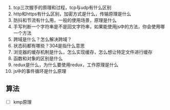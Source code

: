 1. tcp三次握手的原理和过程，tcp与udp有什么区别
2. http和https有什么区别，加密方式是什么，传输原理是什么
3. 防抖和节流有什么用，一般的使用场景，原理是什么
4. 手写判断一个字符串是不是回文字符串，如果能使用js中的方法，你会使用哪一个方法
5. 跨域是什么？怎么解决跨域？
6. 状态码都有哪些？304是指什么意思
7. 浏览器的缓存机制是什么，怎么实现缓存，怎么想让特定文件进行缓存
8. 函数和对象的区别是什么
9. redux是什么，为什么要使用redux，工作原理是什么
10. js中的事件循环是什么原理

## 算法

- [ ] kmp原理
